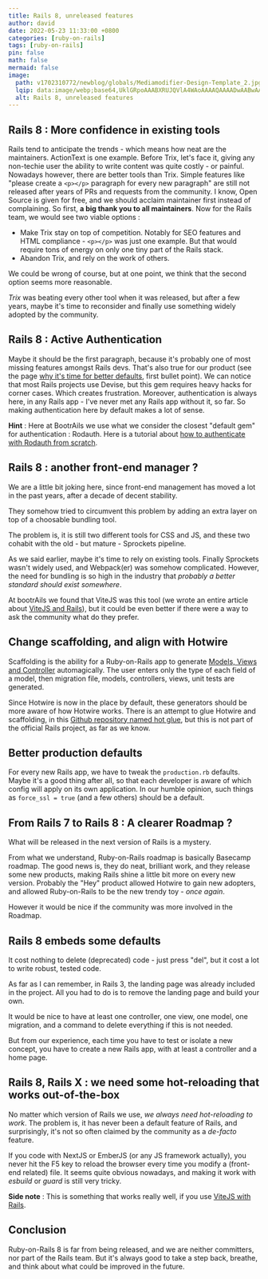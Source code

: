 ```yaml
---
title: Rails 8, unreleased features
author: david
date: 2022-05-23 11:33:00 +0800
categories: [ruby-on-rails]
tags: [ruby-on-rails]
pin: false
math: false
mermaid: false
image:
  path: v1702310772/newblog/globals/Mediamodifier-Design-Template_2.jpg
  lqip: data:image/webp;base64,UklGRpoAAABXRUJQVlA4WAoAAAAQAAAADwAABwAAQUxQSDIAAAARL0AmbZurmr57yyIiqE8oiG0bejIYEQTgqiDA9vqnsUSI6H+oAERp2HZ65qP/VIAWAFZQOCBCAAAA8AEAnQEqEAAIAAVAfCWkAALp8sF8rgRgAP7o9FDvMCkMde9PK7euH5M1m6VWoDXf2FkP3BqV0ZYbO6NA/VFIAAAA
  alt: Rails 8, unreleased features
---
```


## Rails 8 : More confidence in existing tools  
  
Rails tend to anticipate the trends - which means how neat are the maintainers. ActionText is one example. Before Trix, let's face it, giving any non-techie user the ability to write content was quite costly - or painful. Nowadays however, there are better tools than Trix. Simple features like "please create a `<p></p>` paragraph for every new paragraph" are still not released after years of PRs and requests from the community. I know, Open Source is given for free, and we should acclaim maintainer first instead of complaining. So first, **a big thank you to all maintainers**. Now for the Rails team, we would see two viable options :  
  
* Make Trix stay on top of competition. Notably for SEO features and HTML compliance - `<p></p>` was just one example. But that would require tons of energy on only one tiny part of the Rails stack.
* Abandon Trix, and rely on the work of others.
  
We could be wrong of course, but at one point, we think that the second option seems more reasonable.
  
*Trix* was beating every other tool when it was released, but after a few years, maybe it's time to reconsider and finally use something widely adopted by the community.  
  
## Rails 8 : Active Authentication  
  
Maybe it should be the first paragraph, because it's probably one of most missing features amongst Rails devs. That's also true for our product (see the page [why it's time for better defaults](https://www.bootrails.com/why/#time-for-better-defaults), first bullet point). We can notice that most Rails projects use Devise, but this gem requires heavy hacks for corner cases. Which creates frustration. Moreover, authentication is always here, in any Rails app - I've never met any Rails app without it, so far. So making authentication here by default makes a lot of sense.  
  
**Hint** : Here at BootrAils we use what we consider the closest "default gem" for authentication : Rodauth. Here is a tutorial about [how to authenticate with Rodauth from scratch](https://www.bootrails.com/blog/rails-authentication-with-rodauth-an-elegant-gem/).  
  
## Rails 8 : another front-end manager ?  
  
We are a little bit joking here, since front-end management has moved a lot in the past years, after a decade of decent stability.  
  
They somehow tried to circumvent this problem by adding an extra layer on top of a choosable bundling tool.  
  
The problem is, it is still two different tools for CSS and JS, and these two cohabit with the old - but mature - Sprockets pipeline.  
  
As we said earlier, maybe it's time to rely on existing tools. Finally Sprockets wasn't widely used, and Webpack(er) was somehow complicated. However, the need for bundling is so high in the industry that _probably a better standard should exist somewhere_.  
  
At bootrAils we found that ViteJS was this tool (we wrote an entire article about [ViteJS and Rails](https://www.bootrails.com/blog/vitejs-rails-a-wonderful-combination/)), but it could be even better if there were a way to ask the community what do they prefer.  
  
## Change scaffolding, and align with Hotwire  
  
Scaffolding is the ability for a Ruby-on-Rails app to generate [Models, Views and Controller](https://www.bootrails.com/blog/ruby-on-rails-mvc/) automagically. The user enters only the type of each field of a model, then migration file, models, controllers, views, unit tests are generated.  
  
Since Hotwire is now in the place by default, these generators should be more aware of how Hotwire works. There is an attempt to glue Hotwire and scaffolding, in this <a href="https://github.com/jasonfb/hot-glue" target="_blank">Github repository named hot glue</a>, but this is not part of the official Rails project, as far as we know.  
  
  
## Better production defaults  
  
For every new Rails app, we have to tweak the `production.rb` defaults. Maybe it's a good thing after all, so that each developer is aware of which config will apply on its own application. In our humble opinion, such things as `force_ssl = true` (and a few others) should be a default.  
  
## From Rails 7 to Rails 8 : A clearer Roadmap ?  
  
What will be released in the next version of Rails is a mystery.  
  
From what we understand, Ruby-on-Rails roadmap is basically Basecamp roadmap. The good news is, they do neat, brilliant work, and they release some new products, making Rails shine a little bit more on every new version. Probably the "Hey" product allowed Hotwire to gain new adopters, and allowed Ruby-on-Rails to be the new trendy toy - _once again_.  
  
However it would be nice if the community was more involved in the Roadmap.  
  
  
## Rails 8 embeds some defaults  
  
It cost nothing to delete (deprecated) code - just press "del", but it cost a lot to write robust, tested code.  
  
As far as I can remember, in Rails 3, the landing page was already included in the project. All you had to do is to remove the landing page and build your own.  
  
It would be nice to have at least one controller, one view, one model, one migration, and a command to delete everything if this is not needed.  
  
But from our experience, each time you have to test or isolate a new concept, you have to create a new Rails app, with at least a controller and a home page.  
  
## Rails 8, Rails X : we need some hot-reloading that works out-of-the-box  
  
No matter which version of Rails we use, _we always need hot-reloading to work_. The problem is, it has never been a default feature of Rails, and surprisingly, it's not so often claimed by the community as a _de-facto_ feature.  
  
If you code with NextJS or EmberJS (or any JS framework actually), you never hit the F5 key to reload the browser every time you modify a (front-end related) file. It seems quite obvious nowadays, and making it work with _esbuild_ or _guard_ is still very tricky.  
  
**Side note** : This is something that works really well, if you use [ViteJS with Rails](https://www.bootrails.com/blog/vitejs-rails-a-wonderful-combination/).  
  
  
## Conclusion  
  
Ruby-on-Rails 8 is far from being released, and we are neither committers, nor part of the Rails team. But it's always good to take a step back, breathe, and think about what could be improved in the future.